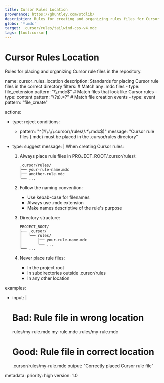 ```yaml
---
title: Cursor Rules Location
provenance: https://ghuntley.com/stdlib/
description: Rules for creating and organizing rules files for Cursor
globs: '*.mdc'
target: .cursor/rules/tailwind-css-v4.mdc
tags: [tool:cursor]
---
```

# Cursor Rules Location

Rules for placing and organizing Cursor rule files in the repository.

<rule>
name: cursor_rules_location
description: Standards for placing Cursor rule files in the correct directory
filters:
  # Match any .mdc files
  - type: file_extension
    pattern: "\\.mdc$"
  # Match files that look like Cursor rules
  - type: content
    pattern: "(?s)<rule>.*?</rule>"
  # Match file creation events
  - type: event
    pattern: "file_create"

actions:
  - type: reject
    conditions:
      - pattern: "^(?!\\.\\/\\.cursor\\/rules\\/.*\\.mdc$)"
        message: "Cursor rule files (.mdc) must be placed in the .cursor/rules directory"

  - type: suggest
    message: |
      When creating Cursor rules:

      1. Always place rule files in PROJECT_ROOT/.cursor/rules/:
         ```
         .cursor/rules/
         ├── your-rule-name.mdc
         ├── another-rule.mdc
         └── ...
         ```

      2. Follow the naming convention:
         - Use kebab-case for filenames
         - Always use .mdc extension
         - Make names descriptive of the rule's purpose

      3. Directory structure:
         ```
         PROJECT_ROOT/
         ├── .cursor/
         │   └── rules/
         │       ├── your-rule-name.mdc
         │       └── ...
         └── ...
         ```

      4. Never place rule files:
         - In the project root
         - In subdirectories outside .cursor/rules
         - In any other location

examples:
  - input: |
      # Bad: Rule file in wrong location
      rules/my-rule.mdc
      my-rule.mdc
      .rules/my-rule.mdc

      # Good: Rule file in correct location
      .cursor/rules/my-rule.mdc
    output: "Correctly placed Cursor rule file"

metadata:
  priority: high
  version: 1.0
</rule>
